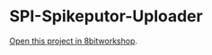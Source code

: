 SPI-Spikeputor-Uploader
=====

[Open this project in 8bitworkshop](http://8bitworkshop.com/redir.html?platform=apple2&githubURL=https%3A%2F%2Fgithub.com%2FspudfishScott%2FSPI-Spikeputor-Uploader&file=uploader.a).
